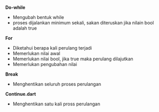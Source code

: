 **Do-while**
* Mengubah bentuk while
* proses dijalankan minimum sekali, sakan diteruskan jika nilain bool adalah true

**For**
* Diketahui berapa kali perulang terjadi
* Memerlukan nilai awal
* Memerlukan nilai bool, jika true maka perulang dilajutkan
* Memerlukan pengubahan nilai

**Break**
* Menghentikan seluruh proses perulangan

**Continue.dart**
* Menghentikan satu kali pross perulangan